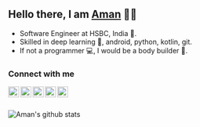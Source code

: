 ## Hello there, I am [Aman](https://amanagarwal.io) 👨‍💻

- Software Engineer at HSBC, India 🏦.
- Skilled in deep learning 🤖, android, python, kotlin, git.
- If not a programmer 💻, I would be a body builder 💪.

### Connect with me

[<img align="left" alt="Website" width="22px" src="https://img.icons8.com/dusk/64/000000/domain.png" />][website]
[<img align="left" alt="Portfolio" width="22px" src="https://img.icons8.com/cotton/64/000000/regular-document.png" />][portfolio]
[<img align="left" alt="Twitter" width="22px" src="https://img.icons8.com/fluent/24/000000/twitter.png" />][twitter]
[<img align="left" alt="LinkedIn" width="22px" src="https://img.icons8.com/cute-clipart/64/000000/linkedin.png" />][linkedin]
[<img align="left" alt="StackOverflow" width="22px" src="https://img.icons8.com/color/48/000000/stackoverflow.png" />][stackoverflow]

[website]: https://amanagarwal.io
[portfolio]: https://amanagarwal.io/portfolio/
[twitter]: https://twitter.com/TheAbecedarian_
[linkedin]: https://www.linkedin.com/in/aman-agarwal-743548137/
[stackoverflow]: https://stackoverflow.com/users/7546606/aman-agarwal

<br/><br/>

<!-- Options: &hide=stars,commits,prs,issues,contribs -->
![Aman's github stats](https://github-readme-stats.vercel.app/api?username=amanbasu&hide=prs,contribs)

